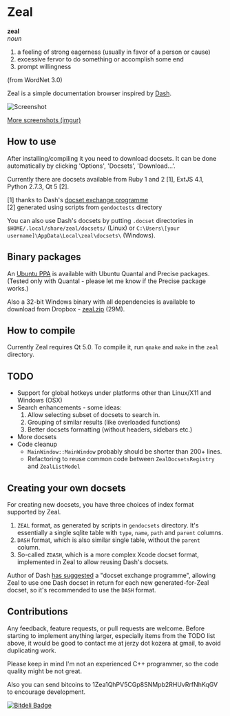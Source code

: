 # Zeal

**zeal**  
*noun*  

 1. a feeling of strong eagerness (usually in favor of a person or cause)
 2. excessive fervor to do something or accomplish some end
 3. prompt willingness

(from WordNet 3.0)

Zeal is a simple documentation browser inspired by [Dash](http://kapeli.com/dash/).

![Screenshot](http://i.imgur.com/SiLvpz8.png)

[More screenshots (imgur)](http://imgur.com/a/EFmzc)


## How to use

After installing/compiling it you need to download docsets. It can be done automatically by clicking 'Options', 'Docsets', 'Download...'.

Currently there are docsets available from Ruby 1 and 2 [1], ExtJS 4.1, Python 2.7.3, Qt 5 [2].

[1] thanks to Dash's [docset exchange programme](https://github.com/jkozera/zeal/issues/1#issuecomment-13357189)  
[2] generated using scripts from `gendoctests` directory

You can also use Dash's docsets by putting `.docset` directories in `$HOME/.local/share/zeal/docsets/` (Linux) or `C:\Users\[your username]\AppData\Local\zeal\docsets\` (Windows).

## Binary packages

An [Ubuntu PPA](https://launchpad.net/~jerzy-kozera/+archive/zeal-ppa) is available with Ubuntu Quantal and Precise packages. (Tested only with Quantal - please let me know if the Precise package works.)

Also a 32-bit Windows binary with all dependencies is available to download from Dropbox - [zeal.zip](https://www.dropbox.com/s/aggp899jz2lzmfa/zeal.zip) (29M).

## How to compile

Currently Zeal requires Qt 5.0. To compile it, run `qmake` and `make` in the `zeal` directory.

## TODO

 * Support for global hotkeys under platforms other than Linux/X11 and Windows (OSX)
 * Search enhancements - some ideas:
   1. Allow selecting subset of docsets to search in.
   2. Grouping of similar results (like overloaded functions)
   3. Better docsets formatting (without headers, sidebars etc.)
 * More docsets
 * Code cleanup
   * `MainWindow::MainWindow` probably should be shorter than 200+ lines.
   * Refactoring to reuse common code between `ZealDocsetsRegistry` and `ZealListModel`

## Creating your own docsets

For creating new docsets, you have three choices of index format supported by Zeal.

 1. `ZEAL` format, as generated by scripts in `gendocsets` directory. It's essentially a single sqlite table with `type`, `name`, `path` and `parent` columns.
 2. `DASH` format, which is also similar single table, without the `parent` column.
 3. So-called `ZDASH`, which is a more complex Xcode docset format, implemented in Zeal to allow reusing Dash's docsets.

Author of Dash [has suggested](https://github.com/jkozera/zeal/issues/1#issuecomment-13357189) a "docset exchange programme", allowing Zeal to use one Dash docset in return for each new generated-for-Zeal docset, so it's recommended to use the `DASH` format.

## Contributions

Any feedback, feature requests, or pull requests are welcome. Before starting to implement anything larger, especially items from the TODO list above, it would be good to contact me at jerzy dot kozera at gmail, to avoid duplicating work.

Please keep in mind I'm not an experienced C++ programmer, so the code quality might be not great.

Also you can send bitcoins to 1Zea1QhPV5CGp8SNMpb2RHUvRrfNhKqGV to encourage development.


[![Bitdeli Badge](https://d2weczhvl823v0.cloudfront.net/jkozera/zeal/trend.png)](https://bitdeli.com/free "Bitdeli Badge")

